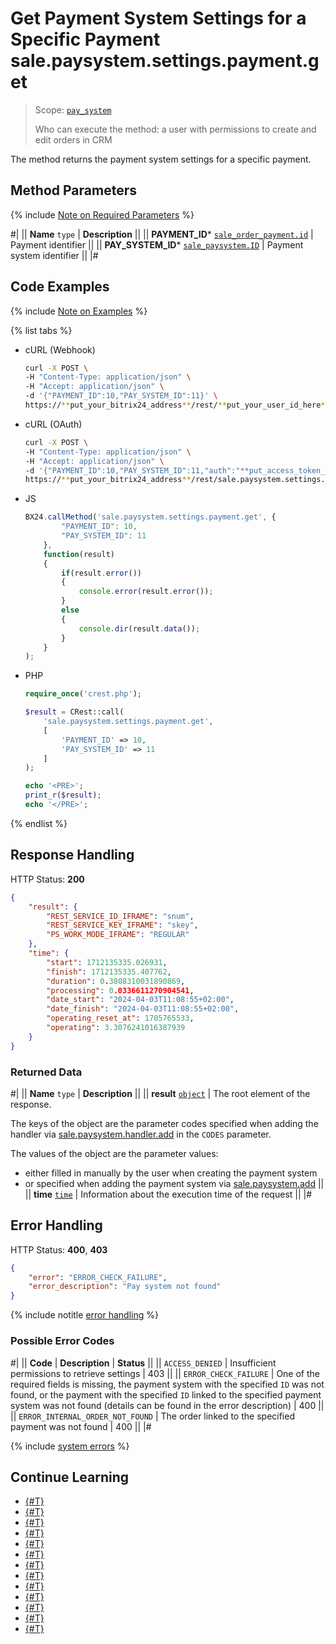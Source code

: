 # Get Payment System Settings for a Specific Payment sale.paysystem.settings.payment.get

> Scope: [`pay_system`](../scopes/permissions.md)
>
> Who can execute the method: a user with permissions to create and edit orders in CRM

The method returns the payment system settings for a specific payment.

## Method Parameters

{% include [Note on Required Parameters](../../_includes/required.md) %}

#|
|| **Name**
`type` | **Description** ||
|| **PAYMENT_ID***
[`sale_order_payment.id`](../sale/data-types.md) | Payment identifier
||
|| **PAY_SYSTEM_ID***
[`sale_paysystem.ID`](../sale/data-types.md) | Payment system identifier
||
|#

## Code Examples

{% include [Note on Examples](../../_includes/examples.md) %}

{% list tabs %}

- cURL (Webhook)

    ```bash
    curl -X POST \
    -H "Content-Type: application/json" \
    -H "Accept: application/json" \
    -d '{"PAYMENT_ID":10,"PAY_SYSTEM_ID":11}' \
    https://**put_your_bitrix24_address**/rest/**put_your_user_id_here**/**put_your_webhook_here**/sale.paysystem.settings.payment.get
    ```

- cURL (OAuth)

    ```bash
    curl -X POST \
    -H "Content-Type: application/json" \
    -H "Accept: application/json" \
    -d '{"PAYMENT_ID":10,"PAY_SYSTEM_ID":11,"auth":"**put_access_token_here**"}' \
    https://**put_your_bitrix24_address**/rest/sale.paysystem.settings.payment.get
    ```

- JS

    ```js
    BX24.callMethod('sale.paysystem.settings.payment.get', {
            "PAYMENT_ID": 10,
            "PAY_SYSTEM_ID": 11
        }, 
        function(result) 
        { 
            if(result.error()) 
            {
                console.error(result.error()); 
            }
            else 
            { 
                console.dir(result.data()); 
            } 
        } 
    );
    ```

- PHP

    ```php
    require_once('crest.php');

    $result = CRest::call(
        'sale.paysystem.settings.payment.get',
        [
            'PAYMENT_ID' => 10,
            'PAY_SYSTEM_ID' => 11
        ]
    );

    echo '<PRE>';
    print_r($result);
    echo '</PRE>';
    ```

{% endlist %}

## Response Handling

HTTP Status: **200**

```json
{
    "result": {
        "REST_SERVICE_ID_IFRAME": "snum",
        "REST_SERVICE_KEY_IFRAME": "skey",
        "PS_WORK_MODE_IFRAME": "REGULAR"
    },
    "time": {
        "start": 1712135335.026931,
        "finish": 1712135335.407762,
        "duration": 0.3808310031890869,
        "processing": 0.0336611270904541,
        "date_start": "2024-04-03T11:08:55+02:00",
        "date_finish": "2024-04-03T11:08:55+02:00",
        "operating_reset_at": 1705765533,
        "operating": 3.3076241016387939
    }
}
```

### Returned Data

#|
|| **Name**
`type` | **Description** ||
|| **result**
[`object`](../data-types.md) | The root element of the response. 

The keys of the object are the parameter codes specified when adding the handler via [sale.paysystem.handler.add](./sale-pay-system-handler-add.md) in the `CODES` parameter. 

The values of the object are the parameter values:
- either filled in manually by the user when creating the payment system
- or specified when adding the payment system via [sale.paysystem.add](./sale-pay-system-add.md)
||
|| **time**
[`time`](../data-types.md) | Information about the execution time of the request ||
|#

## Error Handling

HTTP Status: **400**, **403**

```json
{
    "error": "ERROR_CHECK_FAILURE",
    "error_description": "Pay system not found"
}
```

{% include notitle [error handling](../../_includes/error-info.md) %}

### Possible Error Codes

#|
|| **Code** | **Description** | **Status** ||
|| `ACCESS_DENIED` | Insufficient permissions to retrieve settings | 403 ||
|| `ERROR_CHECK_FAILURE` | One of the required fields is missing, the payment system with the specified `ID` was not found, or the payment with the specified `ID` linked to the specified payment system was not found (details can be found in the error description) | 400 ||
|| `ERROR_INTERNAL_ORDER_NOT_FOUND` | The order linked to the specified payment was not found | 400 ||
|#

{% include [system errors](../../_includes/system-errors.md) %}

## Continue Learning

- [{#T}](./sale-pay-system-handler-add.md)
- [{#T}](./sale-pay-system-handler-update.md)
- [{#T}](./sale-pay-system-handler-list.md)
- [{#T}](./sale-pay-system-handler-delete.md)
- [{#T}](./sale-pay-system-add.md)
- [{#T}](./sale-pay-system-update.md)
- [{#T}](./sale-pay-system-list.md)
- [{#T}](./sale-pay-system-settings-get.md)
- [{#T}](./sale-pay-system-settings-update.md)
- [{#T}](./sale-pay-system-delete.md)
- [{#T}](./sale-pay-system-pay-payment.md)
- [{#T}](./sale-pay-system-pay-invoice.md)
- [{#T}](./sale-pay-system-settings-invoice-get.md)